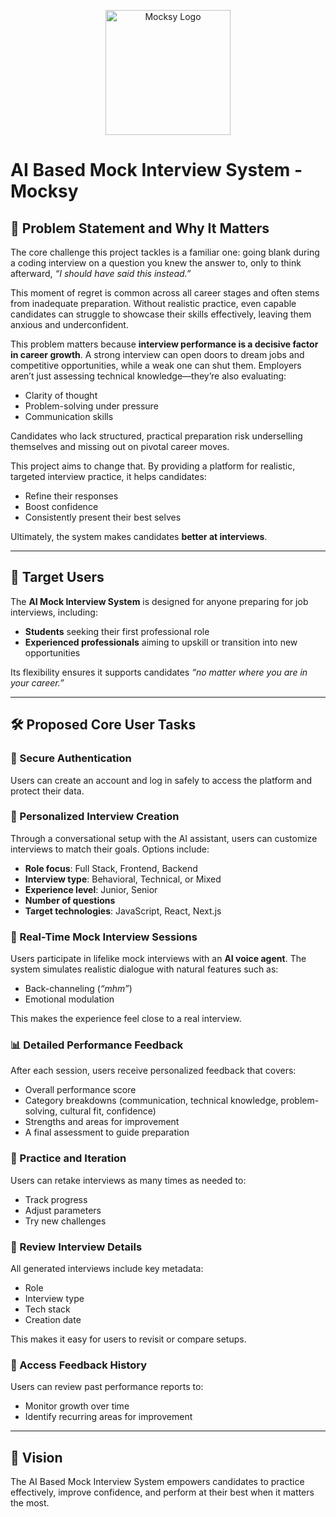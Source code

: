 <p align="center">
  <img src="path/to/logo.png" alt="Mocksy Logo" width="200"/>
</p>


# AI Based Mock Interview System - Mocksy

## 📌 Problem Statement and Why It Matters  

The core challenge this project tackles is a familiar one: going blank during a coding interview on a question you knew the answer to, only to think afterward, *“I should have said this instead.”*  

This moment of regret is common across all career stages and often stems from inadequate preparation. Without realistic practice, even capable candidates can struggle to showcase their skills effectively, leaving them anxious and underconfident.  

This problem matters because **interview performance is a decisive factor in career growth**. A strong interview can open doors to dream jobs and competitive opportunities, while a weak one can shut them. Employers aren’t just assessing technical knowledge—they’re also evaluating:  

- Clarity of thought  
- Problem-solving under pressure  
- Communication skills  

Candidates who lack structured, practical preparation risk underselling themselves and missing out on pivotal career moves.  

This project aims to change that. By providing a platform for realistic, targeted interview practice, it helps candidates:  

- Refine their responses  
- Boost confidence  
- Consistently present their best selves  

Ultimately, the system makes candidates **better at interviews**.  

---

## 🎯 Target Users  

The **AI Mock Interview System** is designed for anyone preparing for job interviews, including:  

- **Students** seeking their first professional role  
- **Experienced professionals** aiming to upskill or transition into new opportunities  

Its flexibility ensures it supports candidates *“no matter where you are in your career.”*  

---

## 🛠️ Proposed Core User Tasks  

### 🔐 Secure Authentication  
Users can create an account and log in safely to access the platform and protect their data.  

### 🎨 Personalized Interview Creation  
Through a conversational setup with the AI assistant, users can customize interviews to match their goals. Options include:  

- **Role focus**: Full Stack, Frontend, Backend  
- **Interview type**: Behavioral, Technical, or Mixed  
- **Experience level**: Junior, Senior  
- **Number of questions**  
- **Target technologies**: JavaScript, React, Next.js  

### 🎤 Real-Time Mock Interview Sessions  
Users participate in lifelike mock interviews with an **AI voice agent**. The system simulates realistic dialogue with natural features such as:  

- Back-channeling (*“mhm”*)  
- Emotional modulation  

This makes the experience feel close to a real interview.  

### 📊 Detailed Performance Feedback  
After each session, users receive personalized feedback that covers:  

- Overall performance score  
- Category breakdowns (communication, technical knowledge, problem-solving, cultural fit, confidence)  
- Strengths and areas for improvement  
- A final assessment to guide preparation  

### 🔄 Practice and Iteration  
Users can retake interviews as many times as needed to:  

- Track progress  
- Adjust parameters  
- Try new challenges  

### 📂 Review Interview Details  
All generated interviews include key metadata:  

- Role  
- Interview type  
- Tech stack  
- Creation date  

This makes it easy for users to revisit or compare setups.  

### 📜 Access Feedback History  
Users can review past performance reports to:  

- Monitor growth over time  
- Identify recurring areas for improvement  

---

## 🚀 Vision  

The AI Based Mock Interview System empowers candidates to practice effectively, improve confidence, and perform at their best when it matters the most.  

